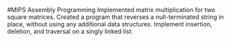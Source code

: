 #MIPS Assembly Programming
Implemented matrix multiplication for two square matrices.
Created a program that reverses a null-terminated string in place, without using any additional data structures.
Implement insertion, deletion, and traversal on a singly linked list.
